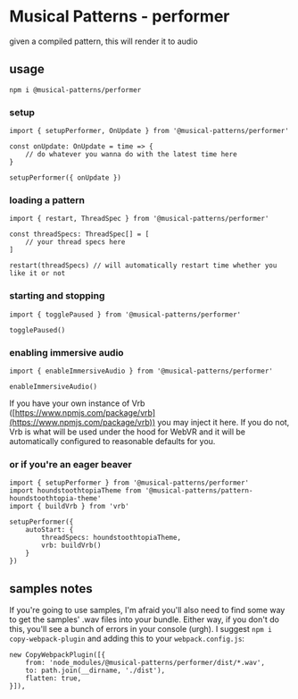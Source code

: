 # Musical Patterns - performer

given a compiled pattern, this will render it to audio

## usage

`npm i @musical-patterns/performer`

### setup

```
import { setupPerformer, OnUpdate } from '@musical-patterns/performer'

const onUpdate: OnUpdate = time => {
	// do whatever you wanna do with the latest time here
}

setupPerformer({ onUpdate })
```

### loading a pattern

```
import { restart, ThreadSpec } from '@musical-patterns/performer'

const threadSpecs: ThreadSpec[] = [
	// your thread specs here
]

restart(threadSpecs) // will automatically restart time whether you like it or not
```

### starting and stopping

```
import { togglePaused } from '@musical-patterns/performer'

togglePaused()
```

### enabling immersive audio

```
import { enableImmersiveAudio } from '@musical-patterns/performer'

enableImmersiveAudio()
```

If you have your own instance of Vrb ([https://www.npmjs.com/package/vrb](https://www.npmjs.com/package/vrb)) you may inject it here.
If you do not, Vrb is what will be used under the hood for WebVR and it will be automatically configured to reasonable defaults for you.

### or if you're an eager beaver

```
import { setupPerformer } from '@musical-patterns/performer'
import houndstoothtopiaTheme from '@musical-patterns/pattern-houndstoothtopia-theme'
import { buildVrb } from 'vrb'

setupPerformer({
	autoStart: {
		threadSpecs: houndstoothtopiaTheme,
		vrb: buildVrb()
	}
})

```

## samples notes

If you're going to use samples, I'm afraid you'll also need to find some way to get the samples' .wav files into your bundle.
Either way, if you don't do this, you'll see a bunch of errors in your console (urgh).
I suggest `npm i copy-webpack-plugin` and adding this to your `webpack.config.js`:

```
new CopyWebpackPlugin([{
	from: 'node_modules/@musical-patterns/performer/dist/*.wav',
	to: path.join(__dirname, './dist'),
	flatten: true,
}]),
```
